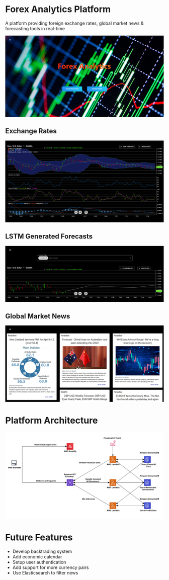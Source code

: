 # Forex Analytics Platform
A platform providing foreign exchange rates, global market news & forecasting tools in real-time

<p align="center">
  <img src="images/home_page.png">
</p>

<h2>Exchange Rates</h2>
<p align="center">
  <img src="images/exchange_rate.png">
</p>

<h2>LSTM Generated Forecasts</h2>
<p align="center">
  <img src="images/forecast.png">
</p>

<h2>Global Market News</h2>
<p align="center">
  <img src="images/news.png">
</p>

# Platform Architecture
<p align="center">
  <img src="images/architecture_diagram.png">
</p>

# Future Features
- Develop backtrading system
- Add economic calendar
- Setup user authentication
- Add support for more currency pairs
- Use Elasticsearch to filter news
